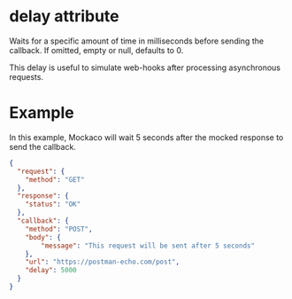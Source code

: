 # delay attribute

Waits for a specific amount of time in milliseconds before sending the callback.
If omitted, empty or null, defaults to 0.

This delay is useful to simulate web-hooks after processing asynchronous requests.

# Example

In this example, Mockaco will wait 5 seconds after the mocked response to send the callback.

```json
{
  "request": {
	"method": "GET"
  },
  "response": {
	"status": "OK"
  },
  "callback": {
	"method": "POST",
	"body": {
		"message": "This request will be sent after 5 seconds"
	},
	"url": "https://postman-echo.com/post",
	"delay": 5000
  }
}
```